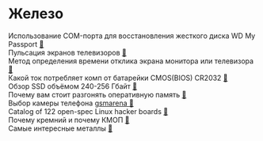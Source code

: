 # Железо

Использование COM-порта для восстановления жесткого диска WD My Passport [&#128279;](https://habrahabr.ru/company/hardmaster/blog/251895/)<br>
Пульсация экранов телевизоров [&#128279;](https://habr.com/company/lamptest/blog/415395/)<br>
Метод определения времени отклика экрана монитора или телевизора [&#128279;](https://habr.com/post/225829/)<br>
Какой ток потребляет комп от батарейки CMOS(BIOS) CR2032  [&#128279;](http://www.comp-man.info/2012/01/cmosbios-cr2032.html)<br>
Обзор SSD объёмом 240-256 Гбайт [&#128279;](https://club.dns-shop.ru/review/21051-Sravnitelnyii-obzor-trinadtsati-SSD-nakopitelei-ob-mom-240-256-G/) <br>
Почему вам стоит разгонять оперативную память [&#128279;]( https://habr.com/ru/post/469869/  ) <br>
Выбор камеры телефона [gsmarena &#128279;]( ttps://www.gsmarena.com/piccmp.php3?idType=1&idPhone1=8106&idPhone2=6917&idPhone3=8782  ) <br>
Catalog of 122 open-spec Linux hacker boards [&#128279;]( http://linuxgizmos.com/catalog-of-122-open-spec-linux-hacker-boards/  ) <br>
Почему кремний и почему КМОП [&#128279;]( https://habr.com/ru/post/448320/ ) <br>
Самые интересные металлы [&#128279;]( https://habr.com/ru/post/451280/ ) <br>

